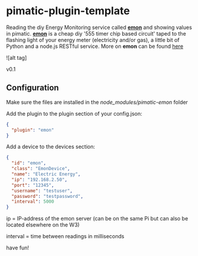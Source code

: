 pimatic-plugin-template
=======================

Reading the diy Energy Monitoring service called [**emon**](https://github.com/dkroeske/emon-server) and showing values in pimatic. [**emon**](https://github.com/dkroeske/emon-server) is a cheap diy '555 timer chip based circuit' taped to the flashing light of your energy meter (electricity and/or gas), a little bit of Python and a node.js RESTful service. More on **emon** can be found [here](https://github.com/dkroeske/emon-server)

![alt tag]

v0.1

Configuration
-------------

Make sure the files are installed in the *node_modules/pimatic-emon* folder

Add the plugin to the plugin section of your config.json:

```json
{
  "plugin": "emon"
}
```

Add a device to the devices section:

```json
{
  "id": "emon",
  "class": "EmonDevice",
  "name": "Electric Energy",
  "ip": "192.168.2.50",
  "port": "12345",
  "username": "testuser",
  "password": "testpassword",
  "interval": 5000
}
```

ip = IP-address of the emon server (can be on the same Pi but can also be located elsewhere on the W3)

interval = time between readings in milliseconds

have fun!


